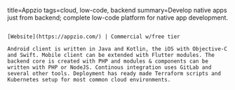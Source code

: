 title=Appzio
tags=cloud, low-code, backend
summary=Develop native apps just from backend; complete low-code platform for native app development.
~~~~~~

[Website](https://appzio.com/) | Commercial w/free tier

Android client is written in Java and Kotlin, the iOS with Objective-C and Swift. Mobile client can be extended with Flutter modules. The backend core is created with PHP and modules & components can be written with PHP or NodeJS. Continous integration uses GitLab and several other tools. Deployment has ready made Terraform scripts and Kubernetes setup for most common cloud environments.